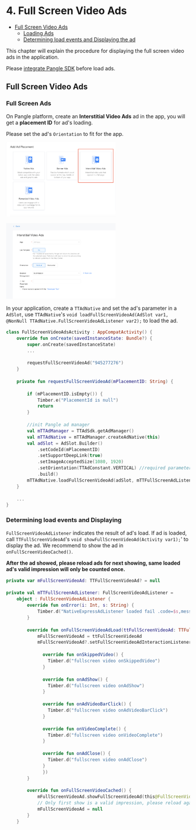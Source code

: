 # 4. Full Screen Video Ads


* [Full Screen Video Ads](#start/fullscreen_ad)
  * [Loading Ads](#start/fullscreen_load)
  * [Determining load events and Displaying the ad](#start/fullscreen_loadevent)


This chapter will explain the procedure for displaying the full screen video ads in the application.

Please [integrate Pangle SDK](1-integrate_en.md) before load ads.


<a name="start/fullscreen_ad"></a>
## Full Screen Video Ads

<a name="start/fullscreen_load"></a>
### Full Screen Ads

On Pangle platform, create an **Interstitial Video Ads** ad in the app, you will get a **placement ID** for ad's loading.

Please set the ad's `Orientation` to fit for the app.


<img src="pics/fullscreen_add.png" alt="drawing" width="300"/>  <br>

<img src="pics/fullscreen_set.png" alt="drawing" width="300"/>


In your application, create a `TTAdNative` and set the ad's parameter in a `AdSlot`, use `TTAdNative`'s `void loadFullScreenVideoAd(AdSlot var1, @NonNull TTAdNative.FullScreenVideoAdListener var2);` to load the ad.


```kotlin
class FullScreenVideoAdsActivity : AppCompatActivity() {
    override fun onCreate(savedInstanceState: Bundle?) {
        super.onCreate(savedInstanceState)
        ...

        requestFullScreenVideoAd("945277276")
    }

    private fun requestFullScreenVideoAd(mPlacementID: String) {

        if (mPlacementID.isEmpty()) {
            Timber.e("PlacementId is null")
            return
        }

        //init Pangle ad manager
        val mTTAdManager = TTAdSdk.getAdManager()
        val mTTAdNative = mTTAdManager.createAdNative(this)
        val adSlot = AdSlot.Builder()
            .setCodeId(mPlacementID)
            .setSupportDeepLink(true)
            .setImageAcceptedSize(1080, 1920)
            .setOrientation(TTAdConstant.VERTICAL) //required parameter ，Set how you wish the video ad to be displayed ,choose from TTAdConstant.HORIZONTAL or TTAdConstant.VERTICAL
            .build()
        mTTAdNative.loadFullScreenVideoAd(adSlot, mTTFullScreenAdListener)
    }

    ...
}

```

<a name="start/fullscreen_loadevent"></a>
### Determining load events and Displaying

`FullScreenVideoAdListener` indicates the result of ad's load. If ad is loaded, call `TTFullScreenVideoAd`'s `void showFullScreenVideoAd(Activity var1);`' to display the ad. We recommend to show the ad in `onFullScreenVideoCached()`.

**After the ad showed, please reload ads for next showing, same loaded ad's valid impression will only be counted once.**

```kotlin
private var mFullScreenVideoAd: TTFullScreenVideoAd? = null

private val mTTFullScreenAdListener: FullScreenVideoAdListener =
    object : FullScreenVideoAdListener {
        override fun onError(i: Int, s: String) {
            Timber.d("NativeExpressAdListener loaded fail .code=$s,message=$i")
        }

        override fun onFullScreenVideoAdLoad(ttFullScreenVideoAd: TTFullScreenVideoAd) {
            mFullScreenVideoAd = ttFullScreenVideoAd
            mFullScreenVideoAd?.setFullScreenVideoAdInteractionListener(object : TTFullScreenVideoAd.FullScreenVideoAdInteractionListener {

              override fun onSkippedVideo() {
                Timber.d("fullscreen video onSkippedVideo")
              }

              override fun onAdShow() {
                Timber.d("fullscreen video onAdShow")
              }

              override fun onAdVideoBarClick() {
                Timber.d("fullscreen video onAdVideoBarClick")
              }

              override fun onVideoComplete() {
                Timber.d("fullscreen video onVideoComplete")
              }

              override fun onAdClose() {
                Timber.d("fullscreen video onAdClose")
              }
              })
        }

        override fun onFullScreenVideoCached() {
            mFullScreenVideoAd.showFullScreenVideoAd(this@FullScreenVideoAdsActivity)
            // Only first show is a valid impression, please reload again to get another ad.
            mFullScreenVideoAd = null
        }
    }
```
